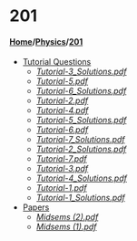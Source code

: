 # 201
#### [Home](../..)/[Physics](..)/[201]()
- [Tutorial Questions](Tutorial%20Questions)
    - [_Tutorial-3_Solutions.pdf_](Tutorial%20Questions/Tutorial-3_Solutions.pdf)
    - [_Tutorial-5.pdf_](Tutorial%20Questions/Tutorial-5.pdf)
    - [_Tutorial-6_Solutions.pdf_](Tutorial%20Questions/Tutorial-6_Solutions.pdf)
    - [_Tutorial-2.pdf_](Tutorial%20Questions/Tutorial-2.pdf)
    - [_Tutorial-4.pdf_](Tutorial%20Questions/Tutorial-4.pdf)
    - [_Tutorial-5_Solutions.pdf_](Tutorial%20Questions/Tutorial-5_Solutions.pdf)
    - [_Tutorial-6.pdf_](Tutorial%20Questions/Tutorial-6.pdf)
    - [_Tutorial-7_Solutions.pdf_](Tutorial%20Questions/Tutorial-7_Solutions.pdf)
    - [_Tutorial-2_Solutions.pdf_](Tutorial%20Questions/Tutorial-2_Solutions.pdf)
    - [_Tutorial-7.pdf_](Tutorial%20Questions/Tutorial-7.pdf)
    - [_Tutorial-3.pdf_](Tutorial%20Questions/Tutorial-3.pdf)
    - [_Tutorial-4_Solutions.pdf_](Tutorial%20Questions/Tutorial-4_Solutions.pdf)
    - [_Tutorial-1.pdf_](Tutorial%20Questions/Tutorial-1.pdf)
    - [_Tutorial-1_Solutions.pdf_](Tutorial%20Questions/Tutorial-1_Solutions.pdf)
- [Papers](Papers)
    - [_Midsems (2).pdf_](Papers/Midsems%20(2).pdf)
    - [_Midsems (1).pdf_](Papers/Midsems%20(1).pdf)
